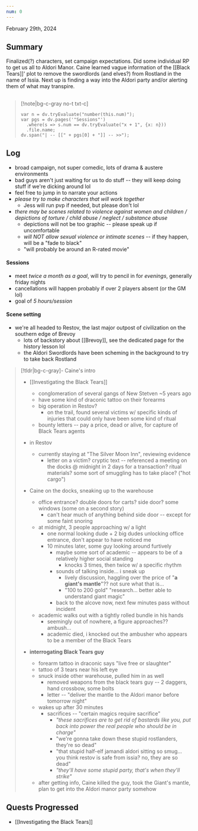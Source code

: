 ```yaml
---
num: 0
---
```

February 29th, 2024

## Summary
Finalized(?) characters, set campaign expectations. Did some individual RP to get us all to Aldori Manor. Caine learned vague information of the [[Black Tears]]' plot to remove the swordlords (and elves?) from Rostland in the name of Issia. Next up is finding a way into the Aldori party and/or alerting them of what may transpire.

##
> [!note|bg-c-gray no-t txt-c]
>```dataviewjs
>var n = dv.tryEvaluate("number(this.num)");
>var pgs = dv.pages('"Sessions"')
>	.where(s => s.num == dv.tryEvaluate("x + 1", {x: n}))
>	.file.name;
>dv.span("| -- [[" + pgs[0] + "]] -- >>");
>```

## Log
- broad campaign, not super comedic, lots of drama & austere environments
- bad guys aren't just waiting for us to do stuff -- they will keep doing stuff if we're dicking around lol
- feel free to jump in to narrate your actions
- *please try to make characters that will work together*
	- Jess will run pvp if needed, but please don't lol
- *there may be scenes related to violence against women and children / depictions of torture / child abuse / neglect / substance abuse*
	- depictions will not be too graphic -- please speak up if uncomfortable
	- *will NOT allow sexual violence or intimate scenes* -- if they happen, will be a "fade to black"
	- "will probably be around an R-rated movie"

#### Sessions
- meet *twice a month as a goal*, will try to pencil in for *evenings*, generally friday nights
- cancellations will happen probably if over 2 players absent (or the GM lol)
- goal of *5 hours/session*

#### Scene setting
- we're all headed to Restov, the last major outpost of civilization on the southern edge of Brevoy
	- lots of backstory about [[Brevoy]], see the dedicated page for the history lesson lol
	- the Aldori Swordlords have been scheming in the background to try to take back Rostland

>[!tldr|bg-c-gray]- Caine's intro
>- [[Investigating the Black Tears]]
>	- conglomeration of several gangs of New Stetven ~5 years ago
>	- have some kind of draconic tattoo on their forearms
>	- big operation in Restov?
>		- on the trail, found several victims w/ specific kinds of injuries that could only have been some kind of ritual
>	- bounty letters -- pay a price, dead or alive, for capture of Black Tears agents
>
>- in Restov
>	- currently staying at "The Silver Moon Inn", reviewing evidence
>		- letter on a victim? cryptic text -- referenced a meeting on the docks @ midnight in 2 days for a transaction? ritual materials? some sort of smuggling has to take place? ("hot cargo")
>
>- Caine on the docks, sneaking up to the warehouse
>	- office entrance? double doors for carts? side door? some windows (some on a second story)
>		- can't hear much of anything behind side door -- except for some faint snoring
>	- at midnight, 3 people approaching w/ a light
>		- one normal looking dude + 2 big dudes unlocking office entrance, don't appear to have noticed me
>		- 10 minutes later, some guy looking around furtively
>			- maybe some sort of academic -- appears to be of a relatively higher social standing
>				- knocks 3 times, then twice w/ a specific rhythm
>			- sounds of talking inside... i sneak up
>				- lively discussion, haggling over the price of "**a giant's mantle**"?? not sure what that is...
>				- "100 to 200 gold" "research... better able to understand giant magic"
>			- back to the alcove now, next few minutes pass without incident
>	- academic walks out with a tightly rolled bundle in his hands
>		- seemingly out of nowhere, a figure approaches?? ambush...
>		- academic died, i knocked out the ambusher who appears to be a member of the Black Tears
>
>- **interrogating Black Tears guy**
>	- forearm tattoo in draconic says "live free or slaughter"
>	- tattoo of 3 tears near his left eye
>	- snuck inside other warehouse, pulled him in as well
>		- removed weapons from the black tears guy -- 2 daggers, hand crossbow, some bolts
>		- letter -- "deliver the mantle to the Aldori manor before tomorrow night"
>	- wakes up after 30 minutes
>		- sacrifices -- "certain magics require sacrifice"
>			- *"these sacrifices are to get rid of bastards like you, put back into power the real people who should be in charge"*
>			- "we're gonna take down these stupid rostlanders, they're so dead"
>			- "that stupid half-elf jamandi aldori sitting so smug... you think restov is safe from issia? no, they are so dead"
>			- *"they'll have some stupid party, that's when they'll strike"*
>	- after getting info, Caine killed the guy, took the Giant's mantle, plan to get into the Aldori manor party somehow

## Quests Progressed
- [[Investigating the Black Tears]]